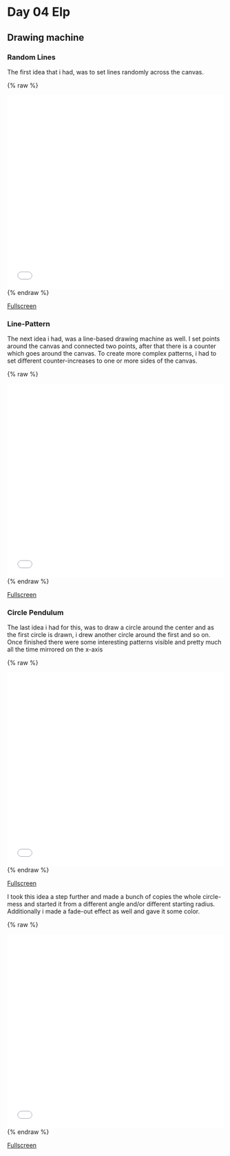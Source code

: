 # Day 04 Elp

## Drawing machine

### Random Lines

The first idea that i had, was to set lines randomly across the canvas.

{% raw %}
<iframe src="content/day04/1/index.html" width="100%" height="450" frameborder="no"></iframe>
{% endraw %}

[Fullscreen](content/day04/1/index.html)

### Line-Pattern

The next idea i had, was a line-based drawing machine as well. I set points around the canvas and connected two points, after that there is a counter which goes around the canvas. To create more complex patterns, i had to set different counter-increases to one or more sides of the canvas.

{% raw %}
<iframe src="content/day04/2/index.html" width="100%" height="450" frameborder="no"></iframe>
{% endraw %}

[Fullscreen](content/day04/2/index.html)

### Circle Pendulum

The last idea i had for this, was to draw a circle around the center and as the first circle is drawn, i drew another circle around the first and so on. Once finished there were some interesting patterns visible and pretty much all the time mirrored on the x-axis

{% raw %}
<iframe src="content/day04/3/index.html" width="100%" height="450" frameborder="no"></iframe>
{% endraw %}

[Fullscreen](content/day04/3/index.html)

I took this idea a step further and made a bunch of copies the whole circle-mess and started it from a different angle and/or different starting radius. Additionally i made a fade-out effect as well and gave it some color.

{% raw %}
<iframe src="content/day04/4/index.html" width="100%" height="450" frameborder="no"></iframe>
{% endraw %}

[Fullscreen](content/day04/4/index.html)